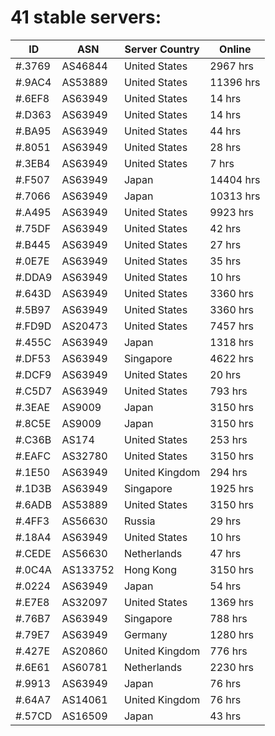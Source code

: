 # 41 stable servers:

| ID | ASN | Server Country | Online |
| ------ | ------ | ------ | ------ |
| #.3769 | AS46844 | United States | 2967 hrs |
| #.9AC4 | AS53889 | United States | 11396 hrs |
| #.6EF8 | AS63949 | United States | 14 hrs |
| #.D363 | AS63949 | United States | 14 hrs |
| #.BA95 | AS63949 | United States | 44 hrs |
| #.8051 | AS63949 | United States | 28 hrs |
| #.3EB4 | AS63949 | United States | 7 hrs |
| #.F507 | AS63949 | Japan | 14404 hrs |
| #.7066 | AS63949 | Japan | 10313 hrs |
| #.A495 | AS63949 | United States | 9923 hrs |
| #.75DF | AS63949 | United States | 42 hrs |
| #.B445 | AS63949 | United States | 27 hrs |
| #.0E7E | AS63949 | United States | 35 hrs |
| #.DDA9 | AS63949 | United States | 10 hrs |
| #.643D | AS63949 | United States | 3360 hrs |
| #.5B97 | AS63949 | United States | 3360 hrs |
| #.FD9D | AS20473 | United States | 7457 hrs |
| #.455C | AS63949 | Japan | 1318 hrs |
| #.DF53 | AS63949 | Singapore | 4622 hrs |
| #.DCF9 | AS63949 | United States | 20 hrs |
| #.C5D7 | AS63949 | United States | 793 hrs |
| #.3EAE | AS9009 | Japan | 3150 hrs |
| #.8C5E | AS9009 | Japan | 3150 hrs |
| #.C36B | AS174 | United States | 253 hrs |
| #.EAFC | AS32780 | United States | 3150 hrs |
| #.1E50 | AS63949 | United Kingdom | 294 hrs |
| #.1D3B | AS63949 | Singapore | 1925 hrs |
| #.6ADB | AS53889 | United States | 3150 hrs |
| #.4FF3 | AS56630 | Russia | 29 hrs |
| #.18A4 | AS63949 | United States | 10 hrs |
| #.CEDE | AS56630 | Netherlands | 47 hrs |
| #.0C4A | AS133752 | Hong Kong | 3150 hrs |
| #.0224 | AS63949 | Japan | 54 hrs |
| #.E7E8 | AS32097 | United States | 1369 hrs |
| #.76B7 | AS63949 | Singapore | 788 hrs |
| #.79E7 | AS63949 | Germany | 1280 hrs |
| #.427E | AS20860 | United Kingdom | 776 hrs |
| #.6E61 | AS60781 | Netherlands | 2230 hrs |
| #.9913 | AS63949 | Japan | 76 hrs |
| #.64A7 | AS14061 | United Kingdom | 76 hrs |
| #.57CD | AS16509 | Japan | 43 hrs |


